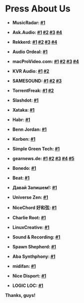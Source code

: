# Press About Us

- **MusicRadar: [#1](https://www.musicradar.com/news/tech/the-matchering-online-mastering-service-promises-to-make-your-tracks-sound-like-others-646454)**

- **Ask.Audio: [#1](https://ask.audio/articles/this-new-online-service-uses-reference-track-to-instantly-master-your-mixes) [#2](https://ask.audio/articles/sound-tools-instant-online-mastering-with-reference-matching-now-in-open-beta) [#3](https://ask.audio/articles/soundtools-online-sound-mastering-algorithm-source-code-available-free-on-github) [#4](https://ask.audio/articles/want-to-master-your-music-in-twoclicks-check-out-matchering-20)**

- **Rekkerd: [#1](https://rekkerd.org/sound-tools-intros-matchering-online-mastering-service-with-matching/) [#2](https://rekkerd.org/sound-tools-launches-matchering-public-beta/) [#3](https://rekkerd.org/sound-tools-matchering-mastering-service-folds-now-open-source/) [#4](https://rekkerd.org/matchering-open-source-audio-matching-and-mastering-updated-to-2-0/)**

- **Audio Ordeal: [#1](https://audioordeal.co.uk/this-open-source-mastering-tool-is-free-and-it-actually-works-great/)**

- **macProVideo.com: [#1](https://macprovideo.com/article/audio-software/this-new-online-service-uses-reference-track-to-instantly-master-your-mixes) [#2](https://macprovideo.com/article/audio-software/sound-tools-instant-online-mastering-with-reference-matching-now-in-open-beta) [#3](https://macprovideo.com/article/audio-software/soundtools-online-sound-mastering-algorithm-source-code-available-free-on-github) [#4](https://macprovideo.com/article/audio-software/want-to-master-your-music-in-twoclicks-check-out-matchering-20)**

- **KVR Audio: [#1](https://www.kvraudio.com/news/sergree-releases-matchering-2-0---open-source-audio-matching-and-mastering-47747) [#2](https://www.kvraudio.com/news/sergree-updates-matchering-to-2-0-3---open-source-audio-matching-and-mastering-50127)**

- **SAMESOUND: [#1](https://samesound.ru/n/softnews/119022-matchering-2-0-online-mastering-free-service) [#2](https://samesound.ru/soft/167269-onlajn-mastering-na-osnove-rossijskogo-algoritma-matchering-2-0-nazvan-ugrozoj-muzykalnoj-industrii) [#3](https://samesound.ru/soft/182695-rossijskij-algoritm-matchering-2-0-priznan-luchshim-ii-masteringom-v-teste-luchshe-nego-okazalis-tolko-nastoyashhie-mastering-inzhenery)**

- **TorrentFreak: [#1](https://torrentfreak.com/riaa-flags-artificial-intelligence-music-mixer-as-emerging-copyright-threat-221017/) [#2](https://torrentfreak.com/ai-powered-music-mixer-responds-to-riaas-copyright-infringement-claims-221026/)**

- **Slashdot: [#1](https://yro.slashdot.org/story/22/10/20/2131224/riaa-flags-artificial-intelligence-music-mixer-as-emerging-copyright-threat)**

- **Xataka: [#1](https://www.xataka.com/robotica-e-ia/industria-musical-antes-tenia-miedo-torrents-ahora-tiene-miedo-musica-generada-ia)**

- **Habr: [#1](https://habr.com/ru/post/709120/)**

- **Benn Jordan: [#1](https://www.youtube.com/watch?v=wZRV2H4PK0Q)**

- **Korben: [#1](https://korben.info/mastering-audio-gratuit.html)**

- **Simple Green Tech: [#1](https://www.youtube.com/watch?v=NFbjLyaWjqg)**

- **gearnews.de: [#1](https://www.gearnews.de/online-mastering-und-matching-der-naechste-versuch-mit-extra-sound-tools/) [#2](https://www.gearnews.de/online-mastering-sound-tools-geht-in-public-beta-phase/) [#3](https://www.gearnews.de/mastering-algorithmus-matchering-von-sound-tools-jetzt-auf-github/) [#4](https://www.gearnews.de/matchering-2-0-erlaubt-kostenloses-mastering-auf-open-source-basis/) [#5](https://www.gearnews.de/gemeinsam-jam-quarantaene-virtuell-meeting-kollaboration-covid19-coronavirus/)**

- **Bonedo: [#1](https://www.bonedo.de/artikel/einzelansicht/matchering-20-erlaubt-kostenloses-mastering-auf-open-source-basis.html)**

- **Beat: [#1](https://www.beat.de/news/mastering-matching-kostenlos-eigenen-rechner-10075944.html)**

- **Давай Запишем!: [#1](https://www.youtube.com/watch?v=-wWGIJ-hoz4)**

- **Universe Zen: [#1](https://www.youtube.com/watch?v=aM6dmg4R8D0)**

- **NiceChord 好和弦: [#1](https://www.youtube.com/watch?v=ZvfgJuIGAKM)**

- **Charlie Root: [#1](https://www.youtube.com/watch?v=_3m-xYk1bPg)**

- **LinuxCreative: [#1](https://www.youtube.com/watch?v=V9xosEWywic)**

- **Sound & Recording: [#1](https://www.youtube.com/watch?v=vQnrvBJPstI)**

- **Spawn Shepherd: [#1](https://www.youtube.com/watch?v=JVPu6Wol_js)**

- **Aba Synthphony: [#1](https://www.youtube.com/watch?v=I9oXE2p-cF8)**

- **midifan: [#1](https://www.midifan.com/modulenews-detailview-35643.htm)**

- **Nice Disport: [#1](https://nice-disport.seesaa.net/article/473588359.html)**

- **LOGIC LOC: [#1](http://www.logiclocmusic.com/the-matchering-online-mastering-service-promises-to-make-your-tracks-sound-like-others/)**

**Thanks, guys!**
